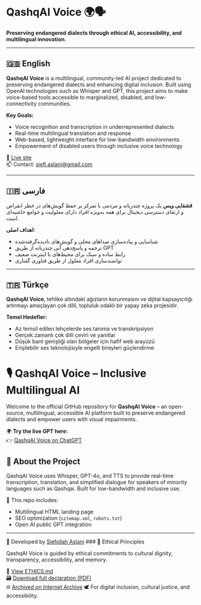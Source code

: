# QashqAI Voice 🌍🗣️

**Preserving endangered dialects through ethical AI, accessibility, and multilingual innovation.**

---

## 🇬🇧 English

**QashqAI Voice** is a multilingual, community-led AI project dedicated to preserving endangered dialects and enhancing digital inclusion. Built using OpenAI technologies such as Whisper and GPT, this project aims to make voice-based tools accessible to marginalized, disabled, and low-connectivity communities.

**Key Goals:**
- Voice recognition and transcription in underrepresented dialects
- Real-time multilingual translation and response
- Web-based, lightweight interface for low-bandwidth environments
- Empowerment of disabled users through inclusive voice technology

🔗 [Live site](https://siefollahaslani.github.io/qashqaivoice-site/)  
📫 Contact: siefi.aslani@gmail.com

---

## 🇮🇷 فارسی

**قشقایی ویس** یک پروژه‌ چندزبانه و مردمی با تمرکز بر حفظ گویش‌های در خطر انقراض و ارتقای دسترسی دیجیتال برای همه به‌ویژه افراد دارای معلولیت و جوامع حاشیه‌ای است.

**اهداف اصلی:**
- شناسایی و پیاده‌سازی صداهای محلی و گویش‌های نادیده‌گرفته‌شده
- ترجمه و پاسخ‌دهی آنی چندزبانه از طریق GPT
- رابط ساده و سبک برای محیط‌های با اینترنت ضعیف
- توانمندسازی افراد معلول از طریق فناوری گفتاری

---

## 🇹🇷 Türkçe

**QashqAI Voice**, tehlike altındaki ağızların korunmasını ve dijital kapsayıcılığı artırmayı amaçlayan çok dilli, topluluk odaklı bir yapay zeka projesidir.

**Temel Hedefler:**
- Az temsil edilen lehçelerde ses tanıma ve transkripsiyon
- Gerçek zamanlı çok dilli çeviri ve yanıtlar
- Düşük bant genişliği olan bölgeler için hafif web arayüzü
- Erişilebilir ses teknolojisiyle engelli bireyleri güçlendirme
# 🎙️ QashqAI Voice – Inclusive Multilingual AI

Welcome to the official GitHub repository for **QashqAI Voice** – an open-source, multilingual, accessible AI platform built to preserve endangered dialects and empower users with visual impairments.

🌍 **Try the live GPT here:**  
👉 [QashqAI Voice on ChatGPT](https://chatgpt.com/g/g-68438a7569088191a2ca2ce81d9971b8-qashqai-voice-inclusive-multilingual-ai)

## 🔎 About the Project
QashqAI Voice uses Whisper, GPT-4o, and TTS to provide real-time transcription, translation, and simplified dialogue for speakers of minority languages such as Qashqai. Built for low-bandwidth and inclusive use.

📂 This repo includes:
- Multilingual HTML landing page
- SEO optimization (`sitemap.xml`, `robots.txt`)
- Open AI public GPT integration

---

🧠 Developed by [Siefollah Aslani](https://www.linkedin.com/in/siefollah-aslani-a86941341/)  ### 🔖 Ethical Principles

QashqAI Voice is guided by ethical commitments to cultural dignity, transparency, accessibility, and memory.

📄 [View ETHICS.md](./ETHICS.md)  
🗃 [Download full declaration (PDF)](./QashqAI_Voice_Ethical_Declaration.pdf)  
🌐 [Archived on Internet Archive](https://archive.org/details/qashq-ai-voice-ethical-declaration)
🕊️ For digital inclusion, cultural justice, and accessibility.
